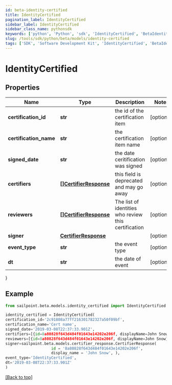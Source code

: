 ```yaml
---
id: beta-identity-certified
title: IdentityCertified
pagination_label: IdentityCertified
sidebar_label: IdentityCertified
sidebar_class_name: pythonsdk
keywords: ['python', 'Python', 'sdk', 'IdentityCertified', 'BetaIdentityCertified'] 
slug: /tools/sdk/python/beta/models/identity-certified
tags: ['SDK', 'Software Development Kit', 'IdentityCertified', 'BetaIdentityCertified']
---
```


# IdentityCertified


## Properties

Name | Type | Description | Notes
------------ | ------------- | ------------- | -------------
**certification_id** | **str** | the id of the certification item | [optional] 
**certification_name** | **str** | the certification item name | [optional] 
**signed_date** | **str** | the date ceritification was signed | [optional] 
**certifiers** | [**[]CertifierResponse**](certifier-response) | this field is deprecated and may go away | [optional] 
**reviewers** | [**[]CertifierResponse**](certifier-response) | The list of identities who review this certification | [optional] 
**signer** | [**CertifierResponse**](certifier-response) |  | [optional] 
**event_type** | **str** | the event type | [optional] 
**dt** | **str** | the date of event | [optional] 
}

## Example

```python
from sailpoint.beta.models.identity_certified import IdentityCertified

identity_certified = IdentityCertified(
certification_id='2c91808a77ff216301782327a50f09bf',
certification_name='Cert name',
signed_date='2019-03-08T22:37:33.901Z',
certifiers=[{id=8a80828f643d484f01643e14202e206f, displayName=John Snow}],
reviewers=[{id=8a80828f643d484f01643e14202e206f, displayName=John Snow}],
signer=sailpoint.beta.models.certifier_response.CertifierResponse(
                    id = '8a80828f643d484f01643e14202e206f', 
                    display_name = 'John Snow', ),
event_type='IdentityCertified',
dt='2019-03-08T22:37:33.901Z'
)

```
[[Back to top]](#) 

